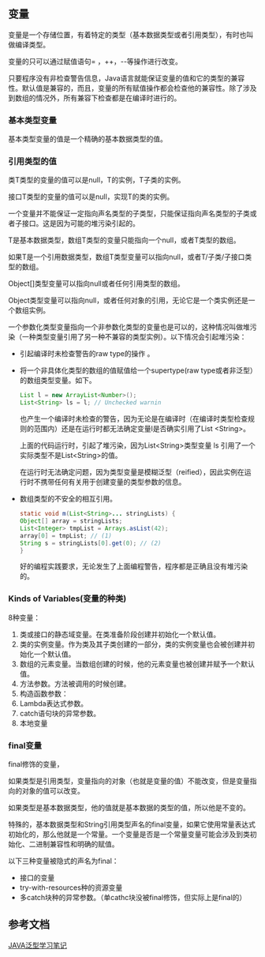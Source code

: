 ## 变量

变量是一个存储位置，有着特定的类型（基本数据类型或者引用类型），有时也叫做编译类型。

变量的只可以通过赋值语句= ，++，--等操作进行改变。

只要程序没有非检查警告信息，Java语言就能保证变量的值和它的类型的兼容性。默认值是兼容的，而且，变量的所有赋值操作都会检查他的兼容性。除了涉及到数组的情况外，所有兼容下检查都是在编译时进行的。

### 基本类型变量

基本类型变量的值是一个精确的基本数据类型的值。

### 引用类型的值

类T类型的变量的值可以是null，T的实例，T子类的实例。

接口T类型的变量的值可以是null，实现T的类的实例。

一个变量并不能保证一定指向声名类型的子类型，只能保证指向声名类型的子类或者子接口。这是因为可能的堆污染引起的。

T是基本数据类型，数组T类型的变量只能指向一个null，或者T类型的数组。

如果T是一个引用数据类型，数组T类型变量可以指向null，或者T/子类/子接口类型的数组。

Object[]类型变量可以指向null或者任何引用类型的数组。

Object类型变量可以指向null，或者任何对象的引用，无论它是一个类实例还是一个数组实例。

一个参数化类型变量指向一个非参数化类型的变量也是可以的，这种情况叫做堆污染（一种类型变量引用了另一种不兼容的类型实例）。以下情况会引起堆污染：

- 引起编译时未检查警告的raw type的操作	。

- 将一个非具体化类型的数组的值赋值给一个supertype(raw type或者非泛型）的数组类型变量。如下。

  ~~~java
  List l = new ArrayList<Number>();
  List<String> ls = l; // Unchecked warnin
  ~~~

  也产生一个编译时未检查的警告，因为无论是在编译时（在编译时类型检查规则的范围内）还是在运行时都无法确定变量l是否确实引用了List \<String>。

  上面的代码运行时，引起了堆污染，因为List\<String>类型变量 ls 引用了一个实际类型不是List\<String>的值。

  在运行时无法确定问题，因为类型变量是模糊泛型（reified），因此实例在运行时不携带任何有关用于创建变量的类型参数的信息。

- 数组类型的不安全的相互引用。

  ~~~java
  static void m(List<String>... stringLists) {
  Object[] array = stringLists;
  List<Integer> tmpList = Arrays.asList(42);
  array[0] = tmpList; // (1)
  String s = stringLists[0].get(0); // (2)
  }
  ~~~

  好的编程实践要求，无论发生了上面编程警告，程序都是正确且没有堆污染的。

### Kinds of Variables(变量的种类)

8种变量：

1. 类或接口的静态域变量。在类准备阶段创建并初始化一个默认值。
2. 类的实例变量。作为类及其子类创建的一部分，类的实例变量也会被创建并初始化一个默认值。
3. 数组的元素变量。当数组创建的时候，他的元素变量也被创建并赋予一个默认值。
4. 方法参数。方法被调用的时候创建。
5. 构造函数参数：
6. Lambda表达式参数。
7. catch语句块的异常参数。
8. 本地变量

### final变量

final修饰的变量，

如果类型是引用类型，变量指向的对象（也就是变量的值）不能改变，但是变量指向的对象的值可以改变。

如果类型是基本数据类型，他的值就是基本数据的类型的值，所以他是不变的。

特殊的，基本数据类型和String引用类型声名的final变量，如果它使用常量表达式初始化的，那么他就是一个常量。一个变量是否是一个常量变量可能会涉及到类初始化、二进制兼容性和明确的赋值。

以下三种变量被隐式的声名为final：

- 接口的变量
- try-with-resources种的资源变量
- 多catch块种的异常参数。（单cathc块没被final修饰，但实际上是final的）



## 参考文档

[JAVA泛型学习笔记](https://www.cnblogs.com/ShaneZhang/p/5043308.html)